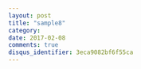 ```yaml
---
layout: post
title: "sample8"
category: 
date: 2017-02-08
comments: true
disqus_identifier: 3eca9082bf6f55ca
---
```

